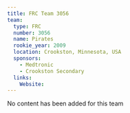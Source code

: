 ```yaml
---
title: FRC Team 3056
team:
  type: FRC
  number: 3056
  name: Pirates
  rookie_year: 2009
  location: Crookston, Minnesota, USA
  sponsors:
    - Medtronic
    - Crookston Secondary
  links:
    Website: 
---
```

No content has been added for this team